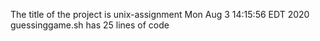 The title of the project is unix-assignment
Mon Aug  3 14:15:56 EDT 2020
guessinggame.sh has
25
lines of code
